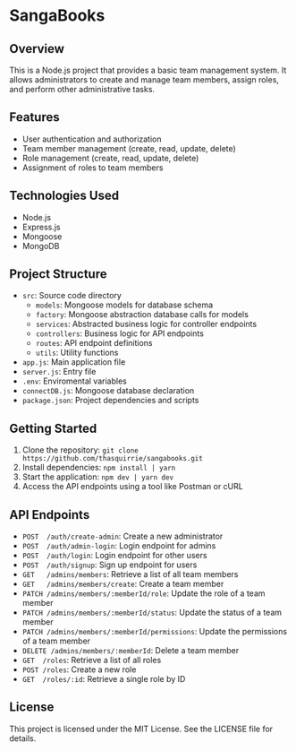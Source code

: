 # **SangaBooks**

## **Overview**

This is a Node.js project that provides a basic team management system. It allows administrators to create and manage team members, assign roles, and perform other administrative tasks.

## **Features**

- User authentication and authorization
- Team member management (create, read, update, delete)
- Role management (create, read, update, delete)
- Assignment of roles to team members

## **Technologies Used**

- Node.js
- Express.js
- Mongoose
- MongoDB

## **Project Structure**

- `src`: Source code directory
  - `models`: Mongoose models for database schema
  - `factory`: Mongoose abstraction database calls for models
  - `services`: Abstracted business logic for controller endpoints
  - `controllers`: Business logic for API endpoints
  - `routes`: API endpoint definitions
  - `utils`: Utility functions
- `app.js`: Main application file
- `server.js`: Entry file
- `.env`: Enviromental variables
- `connectDB.js`: Mongoose database declaration
- `package.json`: Project dependencies and scripts

## **Getting Started**

1. Clone the repository: `git clone https://github.com/thasquirrie/sangabooks.git`
2. Install dependencies: `npm install | yarn`
3. Start the application: `npm dev | yarn dev`
4. Access the API endpoints using a tool like Postman or cURL

## **API Endpoints**

- `POST  /auth/create-admin`: Create a new administrator
- `POST  /auth/admin-login`: Login endpoint for admins
- `POST  /auth/login`: Login endpoint for other users
- `POST  /auth/signup`: Sign up endpoint for users
- `GET   /admins/members`: Retrieve a list of all team members
- `GET   /admins/members/create`: Create a team member
- `PATCH /admins/members/:memberId/role`: Update the role of a team member
- `PATCH /admins/members/:memberId/status`: Update the status of a team member
- `PATCH /admins/members/:memberId/permissions`: Update the permissions of a team member
- `DELETE /admins/members/:memberId`: Delete a team member
- `GET  /roles`: Retrieve a list of all roles
- `POST /roles`: Create a new role
- `GET  /roles/:id`: Retrieve a single role by ID

## **License**

This project is licensed under the MIT License. See the LICENSE file for details.
